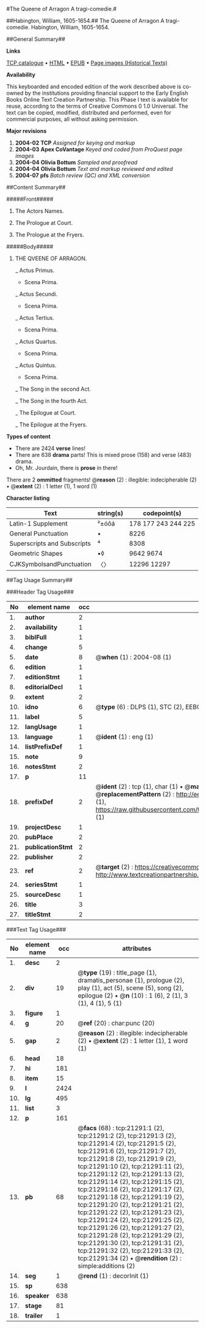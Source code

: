 #The Queene of Arragon A tragi-comedie.#

##Habington, William, 1605-1654.##
The Queene of Arragon A tragi-comedie.
Habington, William, 1605-1654.

##General Summary##

**Links**

[TCP catalogue](http://www.ota.ox.ac.uk/tcp/)  • 
[HTML](http://tei.it.ox.ac.uk/tcp/Texts-HTML/free/A02/A02455.html)  • 
[EPUB](http://tei.it.ox.ac.uk/tcp/Texts-EPUB/free/A02/A02455.epub) • 
[Page images (Historical Texts)](https://data.historicaltexts.jisc.ac.uk/view?pubId=eebo-99855789e&pageId=eebo-99855789e-21291-1)

**Availability**

This keyboarded and encoded edition of the
	       work described above is co-owned by the institutions
	       providing financial support to the Early English Books
	       Online Text Creation Partnership. This Phase I text is
	       available for reuse, according to the terms of Creative
	       Commons 0 1.0 Universal. The text can be copied,
	       modified, distributed and performed, even for
	       commercial purposes, all without asking permission.

**Major revisions**

1. __2004-02__ __TCP__ *Assigned for keying and markup*
1. __2004-03__ __Apex CoVantage__ *Keyed and coded from ProQuest page images*
1. __2004-04__ __Olivia Bottum__ *Sampled and proofread*
1. __2004-04__ __Olivia Bottum__ *Text and markup reviewed and edited*
1. __2004-07__ __pfs__ *Batch review (QC) and XML conversion*

##Content Summary##

#####Front#####

1. The Actors Names.

1. The Prologue at Court.

1. The Prologue at the Fryers.

#####Body#####

1. THE QVEENE OF ARRAGON.

    _ Actus Primus.

      * Scena Prima.

    _ Actus Secundi.

      * Scena Prima.

    _ Actus Tertius.

      * Scena Prima.

    _ Actus Quartus.

      * Scena Prima.

    _ Actus Quintus.

      * Scena Prima.

    _ The Song in the second Act.

    _ The Song in the fourth Act.

    _ The Epilogue at Court.

    _ The Epilogue at the Fryers.

**Types of content**

  * There are 2424 **verse** lines!
  * There are 638 **drama** parts! This is mixed prose (158) and verse (483) drama.
  * Oh, Mr. Jourdain, there is **prose** in there!

There are 2 **ommitted** fragments! 
 @__reason__ (2) : illegible: indecipherable (2)  •  @__extent__ (2) : 1 letter (1), 1 word (1)

**Character listing**


|Text|string(s)|codepoint(s)|
|---|---|---|
|Latin-1 Supplement|²±óôá|178 177 243 244 225|
|General Punctuation|•|8226|
|Superscripts             and Subscripts|⁴|8308|
|Geometric Shapes|▪◊|9642 9674|
|CJKSymbolsandPunctuation|〈〉|12296 12297|

##Tag Usage Summary##

###Header Tag Usage###

|No|element name|occ|attributes|
|---|---|---|---|
|1.|__author__|2||
|2.|__availability__|1||
|3.|__biblFull__|1||
|4.|__change__|5||
|5.|__date__|8| @__when__ (1) : 2004-08 (1)|
|6.|__edition__|1||
|7.|__editionStmt__|1||
|8.|__editorialDecl__|1||
|9.|__extent__|2||
|10.|__idno__|6| @__type__ (6) : DLPS (1), STC (2), EEBO-CITATION (1), PROQUEST (1), VID (1)|
|11.|__label__|5||
|12.|__langUsage__|1||
|13.|__language__|1| @__ident__ (1) : eng (1)|
|14.|__listPrefixDef__|1||
|15.|__note__|9||
|16.|__notesStmt__|2||
|17.|__p__|11||
|18.|__prefixDef__|2| @__ident__ (2) : tcp (1), char (1)  •  @__matchPattern__ (2) : ([0-9\-]+):([0-9IVX]+) (1), (.+) (1)  •  @__replacementPattern__ (2) : http://eebo.chadwyck.com/downloadtiff?vid=$1&page=$2 (1), https://raw.githubusercontent.com/textcreationpartnership/Texts/master/tcpchars.xml#$1 (1)|
|19.|__projectDesc__|1||
|20.|__pubPlace__|2||
|21.|__publicationStmt__|2||
|22.|__publisher__|2||
|23.|__ref__|2| @__target__ (2) : https://creativecommons.org/publicdomain/zero/1.0/ (1), http://www.textcreationpartnership.org/docs/. (1)|
|24.|__seriesStmt__|1||
|25.|__sourceDesc__|1||
|26.|__title__|3||
|27.|__titleStmt__|2||


###Text Tag Usage###

|No|element name|occ|attributes|
|---|---|---|---|
|1.|__desc__|2||
|2.|__div__|19| @__type__ (19) : title_page (1), dramatis_personae (1), prologue (2), play (1), act (5), scene (5), song (2), epilogue (2)  •  @__n__ (10) : 1 (6), 2 (1), 3 (1), 4 (1), 5 (1)|
|3.|__figure__|1||
|4.|__g__|20| @__ref__ (20) : char:punc (20)|
|5.|__gap__|2| @__reason__ (2) : illegible: indecipherable (2)  •  @__extent__ (2) : 1 letter (1), 1 word (1)|
|6.|__head__|18||
|7.|__hi__|181||
|8.|__item__|15||
|9.|__l__|2424||
|10.|__lg__|495||
|11.|__list__|3||
|12.|__p__|161||
|13.|__pb__|68| @__facs__ (68) : tcp:21291:1 (2), tcp:21291:2 (2), tcp:21291:3 (2), tcp:21291:4 (2), tcp:21291:5 (2), tcp:21291:6 (2), tcp:21291:7 (2), tcp:21291:8 (2), tcp:21291:9 (2), tcp:21291:10 (2), tcp:21291:11 (2), tcp:21291:12 (2), tcp:21291:13 (2), tcp:21291:14 (2), tcp:21291:15 (2), tcp:21291:16 (2), tcp:21291:17 (2), tcp:21291:18 (2), tcp:21291:19 (2), tcp:21291:20 (2), tcp:21291:21 (2), tcp:21291:22 (2), tcp:21291:23 (2), tcp:21291:24 (2), tcp:21291:25 (2), tcp:21291:26 (2), tcp:21291:27 (2), tcp:21291:28 (2), tcp:21291:29 (2), tcp:21291:30 (2), tcp:21291:31 (2), tcp:21291:32 (2), tcp:21291:33 (2), tcp:21291:34 (2)  •  @__rendition__ (2) : simple:additions (2)|
|14.|__seg__|1| @__rend__ (1) : decorInit (1)|
|15.|__sp__|638||
|16.|__speaker__|638||
|17.|__stage__|81||
|18.|__trailer__|1||

